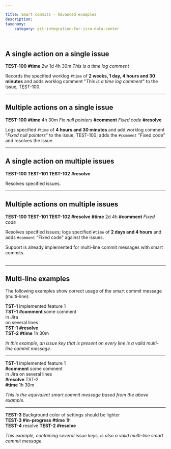 ```yaml
---

title: Smart commits - Advanced examples
description:
taxonomy:
    category: git-integration-for-jira-data-center

---
```


## A single action on a single issue

**TEST-100** **#time** 2w 1d 4h 30m _This is a time log comment_

Records the specified worklog `#time` of **2 weeks, 1 day, 4 hours and 30 minutes** and adds worklog comment "_This is a time log comment_" to the issue, TEST-100.

* * *

## Multiple actions on a single issue

**TEST-100** **#time** 4h 30m _Fix null pointers_ **#comment** _Fixed code_ **#resolve**

Logs specified `#time` of **4 hours and 30 minutes** and add worklog comment "_Fixed null pointers_" to the issue, TEST-100; adds the `#comment` "Fixed code" and resolves the issue.

* * *

## A single action on multiple issues

**TEST-100 TEST-101 TEST-102** **#resolve**

Resolves specified issues.

* * *

## Multiple actions on multiple issues

**TEST-100 TEST-101 TEST-102** **#resolve** **#time** 2d 4h **#comment** _Fixed code_

Resolves specified issues; logs specified `#time` of **2 days and 4 hours** and adds `#comment` "Fixed code" against the issues.

<div class="bbb-callout bbb--info">
    <div class="irow">
    <div class="ilogobox">
        <span class="logoimg"></span>
    </div>
    <div class="imsgbox">
        Support is already implemented for multi-line commit messages with smart commits.
    </div>
    </div>
</div>
<br>

* * *

## Multi-line examples

The following examples show correct usage of the smart commit message (multi-line):

**TST-1** implemented feature 1 <br>
**TST-1** **#comment** some comment <br>
in Jira <br>
on several lines <br>
**TST-1** **#resolve** <br>
**TST-2** **#time** 1h 30m

_In this example, an issue key that is present on every line is a valid multi-line commit message._

* * *

**TST-1** implemented feature 1 <br>
**#comment** some comment <br>
in Jira on several lines <br>
**#resolve** TST-2  <br>**#time** 1h 30m

_This is the equivalent smart commit message based from the above example._

* * *

**TEST-3** Background color of settings should be lighter <br>
**TEST-3** **#in-progress** **#time** 1h <br>
**TEST-4** resolve **TEST-2** **#resolve**

_This example, containing several issue keys, is also a valid multi-line smart commit message._

